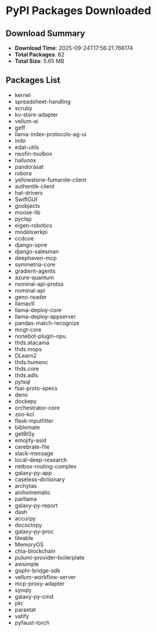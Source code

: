 # PyPI Packages Downloaded

## Download Summary
- **Download Time**: 2025-09-24T17:56:21.766174
- **Total Packages**: 82
- **Total Size**: 5.65 MB

## Packages List
- kernel
- spreadsheet-handling
- scruby
- kv-store-adapter
- vellum-ai
- geff
- llama-index-protocols-ag-ui
- imbi
- edat-utils
- neofin-toolbox
- hallunox
- pandorasat
- robora
- yellowstone-fumarole-client
- authentik-client
- hat-drivers
- SwiftGUI
- gnobjects
- moose-lib
- pyclsp
- eigen-robotics
- modelswrkpi
- ccdcoe
- django-spire
- django-salesman
- deephaven-mcp
- symmetria-core
- gradient-agents
- azure-quantum
- nominal-api-protos
- nominal-api
- geno-reader
- llamactl
- llama-deploy-core
- llama-deploy-appserver
- pandas-match-recognize
- mcgt-core
- nonebot-plugin-npu
- thds.atacama
- thds.mops
- DLearn2
- thds.humenc
- thds.core
- thds.adls
- pytsql
- fsai-proto-specs
- deno
- dockepy
- orchestrator-core
- zoo-kcl
- flask-inputfilter
- biblemate
- getBISy
- emojify-asid
- cerebrate-file
- slack-message
- local-deep-research
- netbox-routing-complex
- galaxy-py-app
- caseless-dictionary
- archytas
- aiohomematic
- parllama
- galaxy-py-report
- dash
- accurpy
- dococtopy
- galaxy-py-proc
- tileable
- MemoryOS
- chia-blockchain
- pulumi-provider-boilerplate
- awsimple
- gophr-bridge-sdk
- vellum-workflow-server
- mcp-proxy-adapter
- synqly
- galaxy-py-cmd
- pkr
- parastat
- vatify
- pyfaust-torch
